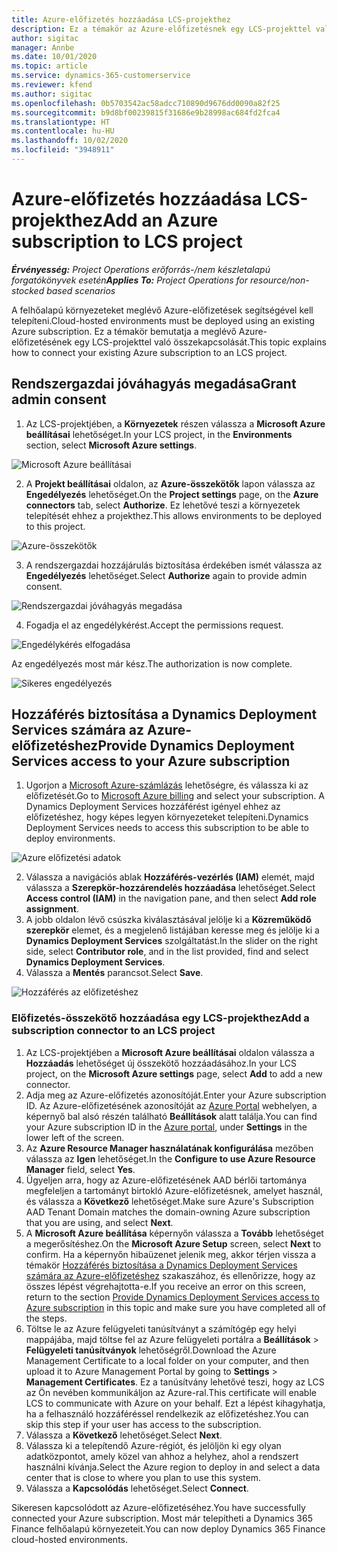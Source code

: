 ```yaml
---
title: Azure-előfizetés hozzáadása LCS-projekthez
description: Ez a témakör az Azure-előfizetésnek egy LCS-projekttel való összekapcsolásával kapcsolatban tartalmaz tájékoztatást.
author: sigitac
manager: Annbe
ms.date: 10/01/2020
ms.topic: article
ms.service: dynamics-365-customerservice
ms.reviewer: kfend
ms.author: sigitac
ms.openlocfilehash: 0b5703542ac58adcc710890d9676dd0090a82f25
ms.sourcegitcommit: b9d8bf00239815f31686e9b28998ac684fd2fca4
ms.translationtype: HT
ms.contentlocale: hu-HU
ms.lasthandoff: 10/02/2020
ms.locfileid: "3948911"
---
```

# <a name="add-an-azure-subscription-to-lcs-project"></a><span data-ttu-id="004b1-103">Azure-előfizetés hozzáadása LCS-projekthez</span><span class="sxs-lookup"><span data-stu-id="004b1-103">Add an Azure subscription to LCS project</span></span>

<span data-ttu-id="004b1-104">_**Érvényesség:** Project Operations erőforrás-/nem készletalapú forgatókönyvek esetén_</span><span class="sxs-lookup"><span data-stu-id="004b1-104">_**Applies To:** Project Operations for resource/non-stocked based scenarios_</span></span>

<span data-ttu-id="004b1-105">A felhőalapú környezeteket meglévő Azure-előfizetések segítségével kell telepíteni.</span><span class="sxs-lookup"><span data-stu-id="004b1-105">Cloud-hosted environments must be deployed using an existing Azure subscription.</span></span> <span data-ttu-id="004b1-106">Ez a témakör bemutatja a meglévő Azure-előfizetésének egy LCS-projekttel való összekapcsolását.</span><span class="sxs-lookup"><span data-stu-id="004b1-106">This topic explains how to connect your existing Azure subscription to an LCS project.</span></span> 

## <a name="grant-admin-consent"></a><span data-ttu-id="004b1-107">Rendszergazdai jóváhagyás megadása</span><span class="sxs-lookup"><span data-stu-id="004b1-107">Grant admin consent</span></span>

1. <span data-ttu-id="004b1-108">Az LCS-projektjében, a **Környezetek** részen válassza a **Microsoft Azure beállításai** lehetőséget.</span><span class="sxs-lookup"><span data-stu-id="004b1-108">In your LCS project, in the **Environments** section, select **Microsoft Azure settings**.</span></span>

![Microsoft Azure beállításai](./media/1MicrosoftAzureSettings.png)

2. <span data-ttu-id="004b1-110">A **Projekt beállításai** oldalon, az **Azure-összekötők** lapon válassza az **Engedélyezés** lehetőséget.</span><span class="sxs-lookup"><span data-stu-id="004b1-110">On the **Project settings** page, on the **Azure connectors** tab, select **Authorize**.</span></span> <span data-ttu-id="004b1-111">Ez lehetővé teszi a környezetek telepítését ehhez a projekthez.</span><span class="sxs-lookup"><span data-stu-id="004b1-111">This allows environments to be deployed to this project.</span></span>

![Azure-összekötők](./media/2AzureConnectors.png)

3. <span data-ttu-id="004b1-113">A rendszergazdai hozzájárulás biztosítása érdekében ismét válassza az **Engedélyezés** lehetőséget.</span><span class="sxs-lookup"><span data-stu-id="004b1-113">Select **Authorize** again to provide admin consent.</span></span>

![Rendszergazdai jóváhagyás megadása](./media/3GrantAdminConsent.png)

4. <span data-ttu-id="004b1-115">Fogadja el az engedélykérést.</span><span class="sxs-lookup"><span data-stu-id="004b1-115">Accept the permissions request.</span></span>

![Engedélykérés elfogadása](./media/4AcceptPermissionRequest.png)

<span data-ttu-id="004b1-117">Az engedélyezés most már kész.</span><span class="sxs-lookup"><span data-stu-id="004b1-117">The authorization is now complete.</span></span> 

![Sikeres engedélyezés](./media/5AuthorizationComplete.png)

## <a name="provide-dynamics-deployment-services-access-to-your-azure-subscription"></a><a name="provide"></a><span data-ttu-id="004b1-119">Hozzáférés biztosítása a Dynamics Deployment Services számára az Azure-előfizetéshez</span><span class="sxs-lookup"><span data-stu-id="004b1-119">Provide Dynamics Deployment Services access to your Azure subscription</span></span>

1. <span data-ttu-id="004b1-120">Ugorjon a [Microsoft Azure-számlázás](https://portal.azure.com/#blade/Microsoft\_Azure\_Billing/SubscriptionsBlade) lehetőségre, és válassza ki az előfizetését.</span><span class="sxs-lookup"><span data-stu-id="004b1-120">Go to [Microsoft Azure billing](https://portal.azure.com/#blade/Microsoft\_Azure\_Billing/SubscriptionsBlade) and select your subscription.</span></span> <span data-ttu-id="004b1-121">A Dynamics Deployment Services hozzáférést igényel ehhez az előfizetéshez, hogy képes legyen környezeteket telepíteni.</span><span class="sxs-lookup"><span data-stu-id="004b1-121">Dynamics Deployment Services needs to access this subscription to be able to deploy environments.</span></span>

![Azure előfizetési adatok](./media/6AzureSubscription.png)

2. <span data-ttu-id="004b1-123">Válassza a navigációs ablak **Hozzáférés-vezérlés (IAM)** elemét, majd válassza a **Szerepkör-hozzárendelés hozzáadása** lehetőséget.</span><span class="sxs-lookup"><span data-stu-id="004b1-123">Select **Access control (IAM)** in the navigation pane, and then select **Add role assignment**.</span></span>
3. <span data-ttu-id="004b1-124">A jobb oldalon lévő csúszka kiválasztásával jelölje ki a **Közreműködő szerepkör** elemet, és a megjelenő listájában keresse meg és jelölje ki a **Dynamics Deployment Services** szolgáltatást.</span><span class="sxs-lookup"><span data-stu-id="004b1-124">In the slider on the right side, select **Contributor role**, and in the list provided, find and select **Dynamics Deployment Services**.</span></span> 
4. <span data-ttu-id="004b1-125">Válassza a **Mentés** parancsot.</span><span class="sxs-lookup"><span data-stu-id="004b1-125">Select **Save**.</span></span>

![Hozzáférés az előfizetéshez](./media/7SubscriptionAccess.png)

### <a name="add-a-subscription-connector-to-an-lcs-project"></a><span data-ttu-id="004b1-127">Előfizetés-összekötő hozzáadása egy LCS-projekthez</span><span class="sxs-lookup"><span data-stu-id="004b1-127">Add a subscription connector to an LCS project</span></span>

1. <span data-ttu-id="004b1-128">Az LCS-projektjében a **Microsoft Azure beállításai** oldalon válassza a **Hozzáadás** lehetőséget új összekötő hozzáadásához.</span><span class="sxs-lookup"><span data-stu-id="004b1-128">In your LCS project, on the **Microsoft Azure settings** page, select **Add** to add a new connector.</span></span>
2. <span data-ttu-id="004b1-129">Adja meg az Azure-előfizetés azonosítóját.</span><span class="sxs-lookup"><span data-stu-id="004b1-129">Enter your Azure subscription ID.</span></span> <span data-ttu-id="004b1-130">Az Azure-előfizetésének azonosítóját az [Azure Portal](https://ms.portal.azure.com/) webhelyen, a képernyő bal alsó részén található **Beállítások** alatt találja.</span><span class="sxs-lookup"><span data-stu-id="004b1-130">You can find your Azure subscription ID in the [Azure portal](https://ms.portal.azure.com/), under  **Settings**  in the lower left of the screen.</span></span>
3. <span data-ttu-id="004b1-131">Az **Azure Resource Manager használatának konfigurálása** mezőben válassza az **Igen** lehetőséget.</span><span class="sxs-lookup"><span data-stu-id="004b1-131">In the **Configure to use Azure Resource Manager** field, select **Yes**.</span></span>
4. <span data-ttu-id="004b1-132">Ügyeljen arra, hogy az Azure-előfizetésének AAD bérlői tartománya megfeleljen a tartományt birtokló Azure-előfizetésnek, amelyet használ, és válassza a **Következő** lehetőséget.</span><span class="sxs-lookup"><span data-stu-id="004b1-132">Make sure Azure's Subscription AAD Tenant Domain matches the domain-owning Azure subscription that you are using, and select **Next**.</span></span>
5. <span data-ttu-id="004b1-133">A **Microsoft Azure beállítása** képernyőn válassza a **Tovább** lehetőséget a megerősítéshez.</span><span class="sxs-lookup"><span data-stu-id="004b1-133">On the **Microsoft Azure Setup** screen, select **Next** to confirm.</span></span> <span data-ttu-id="004b1-134">Ha a képernyőn hibaüzenet jelenik meg, akkor térjen vissza a témakör [Hozzáférés biztosítása a Dynamics Deployment Services számára az Azure-előfizetéshez](#provide) szakaszához, és ellenőrizze, hogy az összes lépést végrehajtotta-e.</span><span class="sxs-lookup"><span data-stu-id="004b1-134">If you receive an error on this screen, return to the section [Provide Dynamics Deployment Services access to Azure subscription](#provide) in this topic and make sure you have completed all of the steps.</span></span>
6. <span data-ttu-id="004b1-135">Töltse le az Azure felügyeleti tanúsítványt a számítógép egy helyi mappájába, majd töltse fel az Azure felügyeleti portálra a **Beállítások** > **Felügyeleti tanúsítványok** lehetőségről.</span><span class="sxs-lookup"><span data-stu-id="004b1-135">Download the Azure Management Certificate to a local folder on your computer, and then upload it to Azure Management Portal by going to **Settings** > **Management Certificates**.</span></span> <span data-ttu-id="004b1-136">Ez a tanúsítvány lehetővé teszi, hogy az LCS az Ön nevében kommunikáljon az Azure-ral.</span><span class="sxs-lookup"><span data-stu-id="004b1-136">This certificate will enable LCS to communicate with Azure on your behalf.</span></span> <span data-ttu-id="004b1-137">Ezt a lépést kihagyhatja, ha a felhasználó hozzáféréssel rendelkezik az előfizetéshez.</span><span class="sxs-lookup"><span data-stu-id="004b1-137">You can skip this step if your user has access to the subscription.</span></span>
7. <span data-ttu-id="004b1-138">Válassza a **Következő** lehetőséget.</span><span class="sxs-lookup"><span data-stu-id="004b1-138">Select  **Next**.</span></span>
8. <span data-ttu-id="004b1-139">Válassza ki a telepítendő Azure-régiót, és jelöljön ki egy olyan adatközpontot, amely közel van ahhoz a helyhez, ahol a rendszert használni kívánja.</span><span class="sxs-lookup"><span data-stu-id="004b1-139">Select the Azure region to deploy in and select a data center that is close to where you plan to use this system.</span></span>
9.  <span data-ttu-id="004b1-140">Válassza a **Kapcsolódás** lehetőséget.</span><span class="sxs-lookup"><span data-stu-id="004b1-140">Select  **Connect**.</span></span>

<span data-ttu-id="004b1-141">Sikeresen kapcsolódott az Azure-előfizetéséhez.</span><span class="sxs-lookup"><span data-stu-id="004b1-141">You have successfully connected your Azure subscription.</span></span> <span data-ttu-id="004b1-142">Most már telepítheti a Dynamics 365 Finance felhőalapú környezeteit.</span><span class="sxs-lookup"><span data-stu-id="004b1-142">You can now deploy Dynamics 365 Finance cloud-hosted environments.</span></span>


